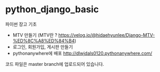 # python_django_basic
파이썬 장고 기초

- MTV 만들기 (MTV란 ? https://velog.io/@hidaehyunlee/Django-MTV-%ED%8C%A8%ED%84%B4)
- 로그인, 회원가입, 게시판 만들기
- pythonanywhere에 배포
http://dlwjdals0120.pythonanywhere.com/

코드 파일은 master branch에 업로드되어 있습니다.
